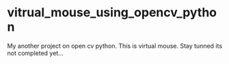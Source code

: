# vitrual_mouse_using_opencv_python
My another project on open cv python. This is virtual mouse. Stay tunned its not completed yet...
